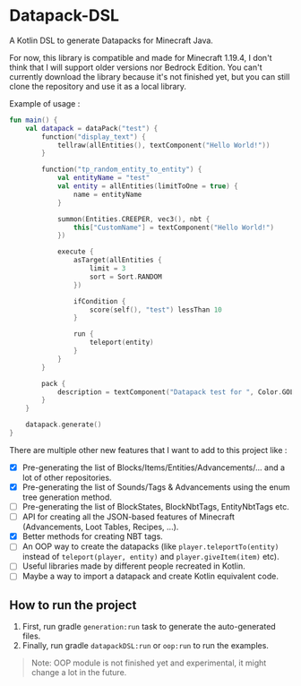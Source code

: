 # Datapack-DSL

A Kotlin DSL to generate Datapacks for Minecraft Java.

For now, this library is compatible and made for Minecraft 1.19.4, I don't think that I will support older versions nor Bedrock Edition.
You can't currently download the library because it's not finished yet, but you can still clone the repository and use it as a local
library.

Example of usage :

```kotlin
fun main() {
	val datapack = dataPack("test") {
		function("display_text") {
			tellraw(allEntities(), textComponent("Hello World!"))
		}

		function("tp_random_entity_to_entity") {
			val entityName = "test"
			val entity = allEntities(limitToOne = true) {
				name = entityName
			}

			summon(Entities.CREEPER, vec3(), nbt {
				this["CustomName"] = textComponent("Hello World!")
			})

			execute {
				asTarget(allEntities {
					limit = 3
					sort = Sort.RANDOM
				})

				ifCondition {
					score(self(), "test") lessThan 10
				}

				run {
					teleport(entity)
				}
			}
		}

		pack {
			description = textComponent("Datapack test for ", Color.GOLD) + text("Datapack-DSL", Color.AQUA) { bold = true }
		}
	}

	datapack.generate()
}
```

There are multiple other new features that I want to add to this project like :

- [X] Pre-generating the list of Blocks/Items/Entities/Advancements/... and a lot of other repositories.
- [X] Pre-generating the list of Sounds/Tags & Advancements using the enum tree generation method.
- [ ] Pre-generating the list of BlockStates, BlockNbtTags, EntityNbtTags etc.
- [ ] API for creating all the JSON-based features of Minecraft (Advancements, Loot Tables, Recipes, ...).
- [X] Better methods for creating NBT tags.
- [ ] An OOP way to create the datapacks (like `player.teleportTo(entity)` instead of `teleport(player, entity)` and `player.giveItem(item)`
  etc).
- [ ] Useful libraries made by different people recreated in Kotlin.
- [ ] Maybe a way to import a datapack and create Kotlin equivalent code.

## How to run the project

1. First, run gradle `generation:run` task to generate the auto-generated files.
2. Finally, run gradle `datapackDSL:run` or `oop:run` to run the examples.

> Note: OOP module is not finished yet and experimental, it might change a lot in the future.
